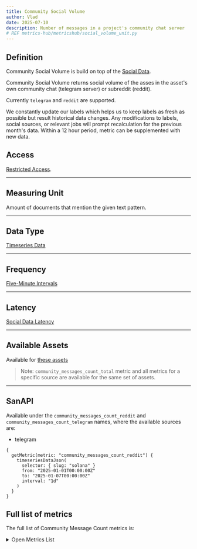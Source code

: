```yaml
---
title: Community Social Volume
author: Vlad
date: 2025-07-10
description: Number of messages in a project's community chat server
# REF metrics-hub/metricshub/social_volume_unit.py
---
```


## Definition

Community Social Volume is build on top of the [Social Data](/metrics/details/social-data).

Community Social Volume returns social volume of the asses in the
asset's own community chat (telegram server) or subreddit (reddit).

Currently `telegram` and `reddit` are supported.

We constantly update our labels which helps us to keep labels as fresh as possible but result historical data changes. Any modifications to labels, social sources, or relevant jobs will prompt recalculation for the previous month's data. Within a 12 hour period, metric can be supplemented with new data.


## Access

[Restricted Access](/metrics/details/access#restricted-access).

---

## Measuring Unit

Amount of documents that mention the given text pattern.

---

## Data Type

[Timeseries Data](/metrics/details/data-type#timeseries-data)

---

## Frequency

[Five-Minute Intervals](/metrics/details/frequency#five-minute-frequency)

---

## Latency

[Social Data Latency](/metrics/details/latency#social-data-latency)

---

## Available Assets

Available for [these
assets](<https://api.santiment.net/graphiql?variables=&query=%7B%0A%20%20getMetric(metric%3A%20%22community_messages_count_total%22)%20%7B%0A%20%20%20%20metadata%20%7B%0A%20%20%20%20%20%20availableSlugs%0A%20%20%20%20%7D%0A%20%20%7D%0A%7D%0A>)

> Note: `community_messages_count_total` metric and all metrics for a specific source are
> available for the same set of assets.

---

## SanAPI

Available under the `community_messages_count_reddit` and `community_messages_count_telegram`
names, where the available sources are:

- telegram

```graphql-explorer
{
  getMetric(metric: "community_messages_count_reddit") {
    timeseriesDataJson(
      selector: { slug: "solana" }
      from: "2025-01-01T00:00:00Z"
      to: "2025-01-07T00:00:00Z"
      interval: "1d"
    )
  }
}
```

## Full list of metrics

The full list of Community Message Count metrics is:

<Details>

<Summary>Open Metrics List</Summary>

- community_messages_count_telegram
- community_messages_count_reddit

</Details>
